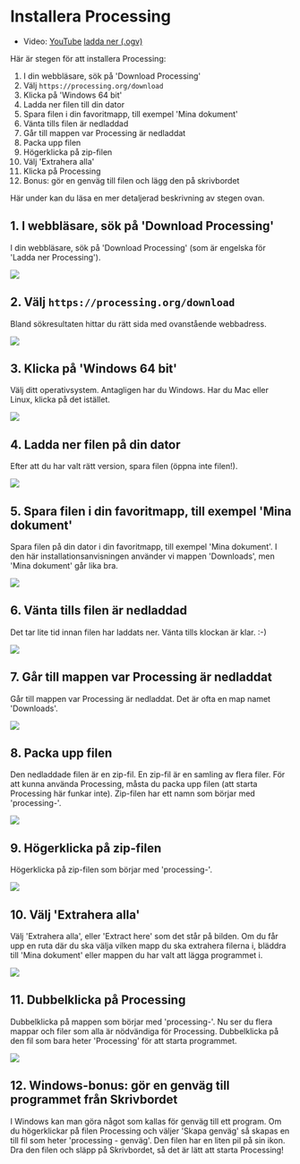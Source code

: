 # Installera Processing

 * Video: [YouTube](https://youtu.be/ypGIai7NOi8) [ladda ner (.ogv)](https://richelbilderbeek.nl/installera_processing.ogv)

Här är stegen för att installera Processing:

  1. I din webbläsare, sök på 'Download Processing'
  2. Välj `https://processing.org/download`
  3. Klicka på 'Windows 64 bit'
  4. Ladda ner filen till din dator
  5. Spara filen i din favoritmapp, till exempel 'Mina dokument'
  6. Vänta tills filen är nedladdad
  7. Går till mappen var Processing är nedladdat
  8. Packa upp filen
  9. Högerklicka på zip-filen
  10. Välj 'Extrahera alla'
  11. Klicka på Processing
  12. Bonus: gör en genväg till filen och lägg den på skrivbordet

Här under kan du läsa en mer detaljerad beskrivning av stegen ovan.


## 1. I webbläsare, sök på 'Download Processing'

I din webbläsare, sök på 'Download Processing' 
(som är engelska för 'Ladda ner Processing').

![](installera_processing_1.png)

## 2. Välj `https://processing.org/download`

Bland sökresultaten hittar du rätt sida med ovanstående webbadress.

![](installera_processing_2.png)

## 3. Klicka på 'Windows 64 bit'

Välj ditt operativsystem. 
Antagligen har du Windows.
Har du Mac eller Linux, klicka på det istället.

![](installera_processing_3.png)

## 4. Ladda ner filen på din dator

Efter att du har valt rätt version,
spara filen (öppna inte filen!).

![](installera_processing_4.png)

## 5. Spara filen i din favoritmapp, till exempel 'Mina dokument'

Spara filen på din dator i din favoritmapp, till exempel 'Mina dokument'.
I den här installationsanvisningen använder vi mappen 'Downloads', men 'Mina dokument' går lika bra.

![](installera_processing_5.png)

## 6. Vänta tills filen är nedladdad

Det tar lite tid innan filen har laddats ner. Vänta tills klockan är klar. :-)

![](installera_processing_6.png)

## 7. Går till mappen var Processing är nedladdat

Går till mappen var Processing är nedladdat.
Det är ofta en map namet 'Downloads'.

![](installera_processing_7.png)

## 8. Packa upp filen

Den nedladdade filen är en zip-fil. 
En zip-fil är en samling av flera filer.
För att kunna använda Processing, måsta du packa upp filen (att starta 
Processing här funkar inte).
Zip-filen har ett namn som börjar med 'processing-'.

![](installera_processing_8.png)

## 9. Högerklicka på zip-filen

Högerklicka på zip-filen som börjar med 'processing-'.

![](installera_processing_9.png)

## 10. Välj 'Extrahera alla'

Välj 'Extrahera alla', eller 'Extract here' som det står på bilden.
Om du får upp en ruta där du ska välja vilken mapp du ska extrahera filerna i, bläddra till 'Mina dokument' eller mappen du har valt att lägga programmet i.

![](installera_processing_10.png)

## 11. Dubbelklicka på Processing

Dubbelklicka på mappen som börjar med 'processing-'. Nu ser du flera mappar och filer som alla är nödvändiga för Processing.
Dubbelklicka på den fil som bara heter 'Processing' för att starta programmet.

![](installera_processing_11.png)

## 12. Windows-bonus: gör en genväg till programmet från Skrivbordet

I Windows kan man göra något som kallas för genväg till ett program.
Om du högerklickar på filen Processing och väljer 'Skapa genväg' så skapas en till fil som heter 'processing - genväg'.
Den filen har en liten pil på sin ikon. Dra den filen och släpp på Skrivbordet, så det är lätt att starta Processing!

